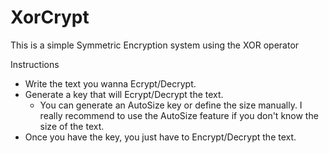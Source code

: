 # XorCrypt
This is a simple Symmetric Encryption system using the XOR operator

Instructions
- Write the text you wanna Ecrypt/Decrypt.
- Generate a key that will Ecrypt/Decrypt the text.
     - You can generate an AutoSize key or define the size manually. I really recommend to use the AutoSize feature if you don't know the size of the text.
- Once you have the key, you just have to Encrypt/Decrypt the text.
